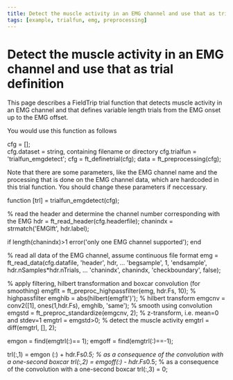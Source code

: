 ```yaml
---
title: Detect the muscle activity in an EMG channel and use that as trial definition
tags: [example, trialfun, emg, preprocessing]
---
```


# Detect the muscle activity in an EMG channel and use that as trial definition

This page describes a FieldTrip trial function that detects muscle activity in an EMG channel
and that defines variable length trials from the EMG onset up to the EMG offset.

You would use this function as follows

   cfg           = [];   
   cfg.dataset   = string, containing filename or directory
   cfg.trialfun  = 'trialfun_emgdetect';
   cfg           = ft_definetrial(cfg);
   data          = ft_preprocessing(cfg);

Note that there are some parameters, like the EMG channel name and the
processing that is done on the EMG channel data, which are hardcoded in
this trial function. You should change these parameters if neccessary.

  function [trl] = trialfun_emgdetect(cfg);

  % read the header and determine the channel number corresponding with the EMG
  hdr         = ft_read_header(cfg.headerfile);
  chanindx    = strmatch('EMGlft', hdr.label);

  if length(chanindx)>1
    error('only one EMG channel supported');
  end

  % read all data of the EMG channel, assume continuous file format
  emg = ft_read_data(cfg.datafile, 'header', hdr, ...
                  'begsample', 1, 'endsample', hdr.nSamples*hdr.nTrials, ...
                  'chanindx', chanindx, 'checkboundary', false);

  % apply filtering, hilbert transformation and boxcar convolution (for smoothing)
  emgflt      = ft_preproc_highpassfilter(emg, hdr.Fs, 10); % highpassfilter
  emghlb      = abs(hilbert(emgflt')');                     % hilbert transform
  emgcnv      = conv2([1], ones(1,hdr.Fs), emghlb, 'same'); % smooth using convolution
  emgstd      = ft_preproc_standardize(emgcnv, 2);          % z-transform, i.e. mean=0 and stdev=1
  emgtrl      = emgstd>0;                                   % detect the muscle activity
  emgtrl      = diff(emgtrl, [], 2);

  emgon       = find(emgtrl(:)== 1);
  emgoff      = find(emgtrl(:)==-1);

  trl(:,1) = emgon (:) + hdr.Fs*0.5;  % as a consequence of the convolution with a one-second boxcar
  trl(:,2) = emgoff(:) - hdr.Fs*0.5;  % as a consequence of the convolution with a one-second boxcar
  trl(:,3) = 0;
